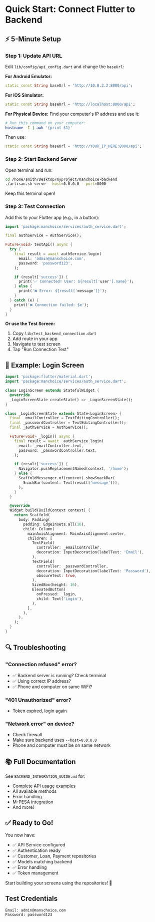 # Quick Start: Connect Flutter to Backend

## ⚡ 5-Minute Setup

### Step 1: Update API URL

Edit `lib/config/api_config.dart` and change the `baseUrl`:

**For Android Emulator:**
```dart
static const String baseUrl = 'http://10.0.2.2:8000/api';
```

**For iOS Simulator:**
```dart
static const String baseUrl = 'http://localhost:8000/api';
```

**For Physical Device:**
Find your computer's IP address and use it:
```bash
# Run this command on your computer:
hostname -I | awk '{print $1}'
```

Then use:
```dart
static const String baseUrl = 'http://YOUR_IP_HERE:8000/api';
```

### Step 2: Start Backend Server

Open terminal and run:
```bash
cd /home/smith/Desktop/myproject/manchoice-backend
./artisan.sh serve --host=0.0.0.0 --port=8000
```

Keep this terminal open!

### Step 3: Test Connection

Add this to your Flutter app (e.g., in a button):

```dart
import 'package:manchoice/services/auth_service.dart';

final authService = AuthService();

Future<void> testApi() async {
  try {
    final result = await authService.login(
      email: 'admin@manschoice.com',
      password: 'password123',
    );

    if (result['success']) {
      print('✅ Connected! User: ${result['user'].name}');
    } else {
      print('❌ Error: ${result['message']}');
    }
  } catch (e) {
    print('❌ Connection failed: $e');
  }
}
```

**Or use the Test Screen:**

1. Copy `lib/test_backend_connection.dart`
2. Add route in your app
3. Navigate to test screen
4. Tap "Run Connection Test"

## 📱 Example: Login Screen

```dart
import 'package:flutter/material.dart';
import 'package:manchoice/services/auth_service.dart';

class LoginScreen extends StatefulWidget {
  @override
  _LoginScreenState createState() => _LoginScreenState();
}

class _LoginScreenState extends State<LoginScreen> {
  final _emailController = TextEditingController();
  final _passwordController = TextEditingController();
  final _authService = AuthService();

  Future<void> _login() async {
    final result = await _authService.login(
      email: _emailController.text,
      password: _passwordController.text,
    );

    if (result['success']) {
      Navigator.pushReplacementNamed(context, '/home');
    } else {
      ScaffoldMessenger.of(context).showSnackBar(
        SnackBar(content: Text(result['message'])),
      );
    }
  }

  @override
  Widget build(BuildContext context) {
    return Scaffold(
      body: Padding(
        padding: EdgeInsets.all(16),
        child: Column(
          mainAxisAlignment: MainAxisAlignment.center,
          children: [
            TextField(
              controller: _emailController,
              decoration: InputDecoration(labelText: 'Email'),
            ),
            TextField(
              controller: _passwordController,
              decoration: InputDecoration(labelText: 'Password'),
              obscureText: true,
            ),
            SizedBox(height: 16),
            ElevatedButton(
              onPressed: _login,
              child: Text('Login'),
            ),
          ],
        ),
      ),
    );
  }
}
```

## 🔍 Troubleshooting

### "Connection refused" error?
- ✅ Backend server is running? Check terminal
- ✅ Using correct IP address?
- ✅ Phone and computer on same WiFi?

### "401 Unauthorized" error?
- Token expired, login again

### "Network error" on device?
- Check firewall
- Make sure backend uses `--host=0.0.0.0`
- Phone and computer must be on same network

## 📚 Full Documentation

See `BACKEND_INTEGRATION_GUIDE.md` for:
- Complete API usage examples
- All available methods
- Error handling
- M-PESA integration
- And more!

## ✅ Ready to Go!

You now have:
- ✅ API Service configured
- ✅ Authentication ready
- ✅ Customer, Loan, Payment repositories
- ✅ Models matching backend
- ✅ Error handling
- ✅ Token management

Start building your screens using the repositories! 🚀

## Test Credentials

```
Email: admin@manschoice.com
Password: password123
```
